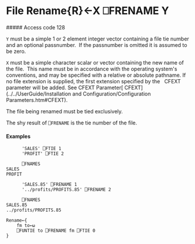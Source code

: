 




<h1 class="heading"><span class="name">File Rename</span><span class="command">{R}←X ⎕FRENAME Y</span></h1>
##### Access code 128


`Y` must be a simple 1 or 2 element integer vector containing a file tie number and an optional passnumber.  If the passnumber is omitted it is assumed to be zero.


`X` must be a simple character scalar or vector containing the new name of the file.  This name must be in accordance with the operating system's conventions, and may be specified with a relative or absolute pathname. If no file extension is supplied, the first extension specified by the   CFEXT parameter will be added. See CFEXT Parameter[ CFEXT](../../UserGuide/Installation and Configuration/Configuration Parameters.htm#CFEXT).



The file being renamed must be tied exclusively.


The shy result of `⎕FRENAME` is the tie number of the file.

#### Examples
```apl
      'SALES' ⎕FTIE 1
      'PROFIT' ⎕FTIE 2
 
      ⎕FNAMES
SALES
PROFIT
 
      'SALES.85' ⎕FRENAME 1
      '../profits/PROFITS.85' ⎕FRENAME 2
```
```apl
      ⎕FNAMES
SALES.85
../profits/PROFITS.85
 
Rename←{
    fm to←⍵
    ⎕FUNTIE to ⎕FRENAME fm ⎕FTIE 0
}
```


